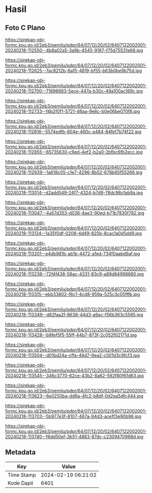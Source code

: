 # Hasil

## Foto C Plano

https://sirekap-obj-formc.kpu.go.id/2eb3/pemilu/pdpr/64/07/12/20/02/6407122002001-20240218-112550--4b8a02a5-3a9b-4545-9187-f75d75531e68.jpg

https://sirekap-obj-formc.kpu.go.id/2eb3/pemilu/pdpr/64/07/12/20/02/6407122002001-20240218-112625--7ac8212b-6a15-4819-bf55-b63b0be9b75d.jpg

https://sirekap-obj-formc.kpu.go.id/2eb3/pemilu/pdpr/64/07/12/20/02/6407122002001-20240218-112700--71696683-5ece-447a-b30c-49a100ac189c.jpg

https://sirekap-obj-formc.kpu.go.id/2eb3/pemilu/pdpr/64/07/12/20/02/6407122002001-20240218-112733--f4b2f0f1-5721-46aa-9e8c-b0e06be070f8.jpg

https://sirekap-obj-formc.kpu.go.id/2eb3/pemilu/pdpr/64/07/12/20/02/6407122002001-20240218-112816--5574edfb-604e-460c-a484-84fef7b74f22.jpg

https://sirekap-obj-formc.kpu.go.id/2eb3/pemilu/pdpr/64/07/12/20/02/6407122002001-20240218-112855--65735630-c9ed-4ef2-b2a0-2bfbc6fb2ecc.jpg

https://sirekap-obj-formc.kpu.go.id/2eb3/pemilu/pdpr/64/07/12/20/02/6407122002001-20240218-112939--1a618c05-c1e7-4296-8b52-678b65f55266.jpg

https://sirekap-obj-formc.kpu.go.id/2eb3/pemilu/pdpr/64/07/12/20/02/6407122002001-20240218-113014--d2add549-24f7-4324-b7d9-78dc98cfab9a.jpg

https://sirekap-obj-formc.kpu.go.id/2eb3/pemilu/pdpr/64/07/12/20/02/6407122002001-20240218-113047--4a57d353-d036-4ae3-90ed-b71b7830f782.jpg

https://sirekap-obj-formc.kpu.go.id/2eb3/pemilu/pdpr/64/07/12/20/02/6407122002001-20240218-113124--1a35f0df-0208-4d49-825b-8cac1a0d5dd9.jpg

https://sirekap-obj-formc.kpu.go.id/2eb3/pemilu/pdpr/64/07/12/20/02/6407122002001-20240218-113201--e4db981b-ab1b-4472-a1ed-734f0aabd9af.jpg

https://sirekap-obj-formc.kpu.go.id/2eb3/pemilu/pdpr/64/07/12/20/02/6407122002001-20240218-113238--72f4f438-58ac-4331-83c9-a89d84998680.jpg

https://sirekap-obj-formc.kpu.go.id/2eb3/pemilu/pdpr/64/07/12/20/02/6407122002001-20240218-113315--ebb33802-f6c1-4cd8-959a-525c3c05fffb.jpg

https://sirekap-obj-formc.kpu.go.id/2eb3/pemilu/pdpr/64/07/12/20/02/6407122002001-20240218-113349--d82faa2f-8638-44d3-a9ac-f56b363c5565.jpg

https://sirekap-obj-formc.kpu.go.id/2eb3/pemilu/pdpr/64/07/12/20/02/6407122002001-20240218-113428--b8fef5f5-55ff-44b7-873f-2c052f02171d.jpg

https://sirekap-obj-formc.kpu.go.id/2eb3/pemilu/pdpr/64/07/12/20/02/6407122002001-20240218-113504--d01bd24a-cffa-46d7-9ea2-c501d3c9fcf3.jpg

https://sirekap-obj-formc.kpu.go.id/2eb3/pemilu/pdpr/64/07/12/20/02/6407122002001-20240218-113545--346c3770-62ce-43b2-8a62-592f80f61d63.jpg

https://sirekap-obj-formc.kpu.go.id/2eb3/pemilu/pdpr/64/07/12/20/02/6407122002001-20240218-113623--6e0250ba-dd6a-4fc2-b8df-0d2ea5dfc444.jpg

https://sirekap-obj-formc.kpu.go.id/2eb3/pemilu/pdpr/64/07/12/20/02/6407122002001-20240218-113703--5b977e3f-8107-487a-94d3-ace1f3e90b96.jpg

https://sirekap-obj-formc.kpu.go.id/2eb3/pemilu/pdpr/64/07/12/20/02/6407122002001-20240218-113740--f6dd50ef-3b51-4883-87dc-c2309470968d.jpg


## Metadata

| Key        | Value               |
| ---------- | ------------------- |
| Time Stamp | 2024-02-19 06:21:02 |
| Kode Dapil | 6401                |



